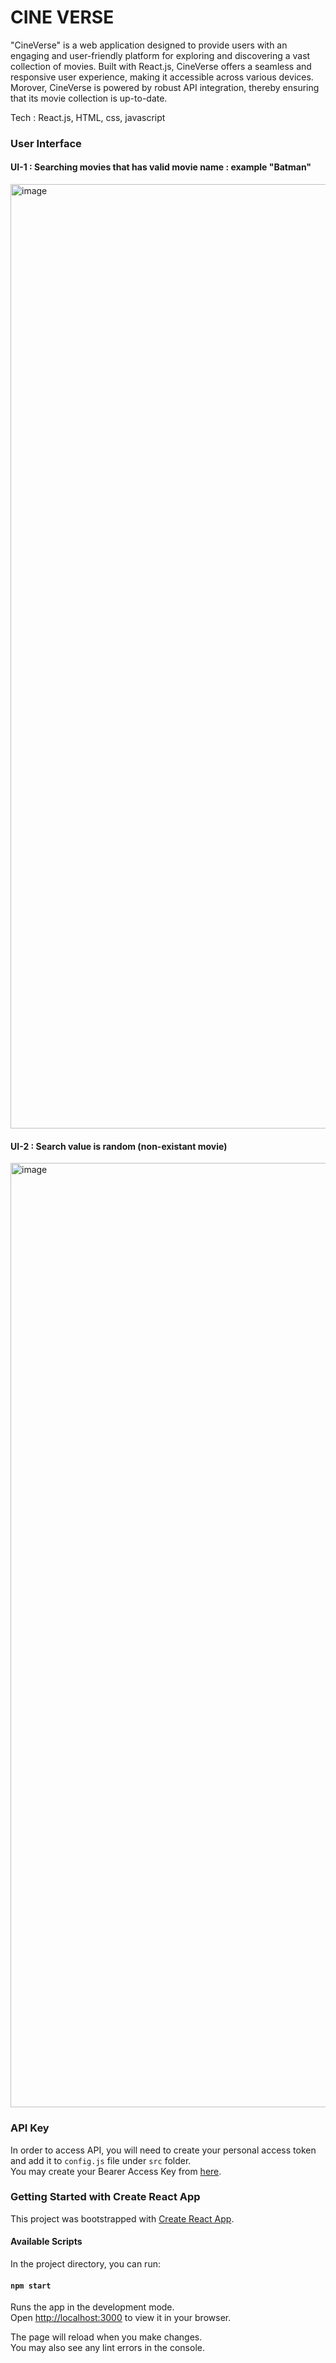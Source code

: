 # CINE VERSE
"CineVerse" is a web application designed to provide users with an engaging and user-friendly platform for exploring and discovering a vast collection of movies. Built with React.js, CineVerse offers a seamless and responsive user experience, making it accessible across various devices. Morover, CineVerse is powered by robust API integration, thereby ensuring that its movie collection is up-to-date.

Tech : React.js, HTML, css, javascript

### User Interface

#### UI-1 : Searching movies that has valid movie name : example "Batman"
<img width="1511" alt="image" src="https://github.com/tejal04/webdev-reactjs-movies/assets/24776826/683f1dbc-011b-4a6d-857d-af30fc48c670">

#### UI-2 : Search value is random (non-existant movie)
<img width="1511" alt="image" src="https://github.com/tejal04/webdev-reactjs-movies/assets/24776826/fedb2b09-5b82-4ca0-a812-1322bcadd29f">


### API Key
In order to access API, you will need to create your personal access token and add it to `config.js` file under `src` folder. <br/>
You may create your Bearer Access Key from [here](https://developer.themoviedb.org/docs/authentication-application#bearer-token).


### Getting Started with Create React App
This project was bootstrapped with [Create React App](https://github.com/facebook/create-react-app).

#### Available Scripts
In the project directory, you can run:
#### `npm start`
Runs the app in the development mode.\
Open [http://localhost:3000](http://localhost:3000) to view it in your browser.

The page will reload when you make changes.\
You may also see any lint errors in the console.
